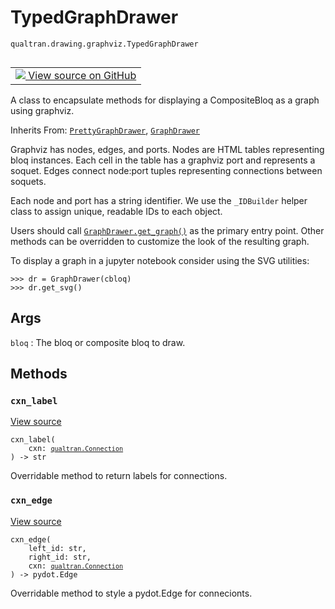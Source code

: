 # TypedGraphDrawer
`qualtran.drawing.graphviz.TypedGraphDrawer`


<table class="tfo-notebook-buttons tfo-api nocontent" align="left">
<td>
  <a target="_blank" href="https://github.com/quantumlib/Qualtran/blob/main/qualtran/drawing/graphviz.py#L406-L432">
    <img src="https://www.tensorflow.org/images/GitHub-Mark-32px.png" />
    View source on GitHub
  </a>
</td>
</table>



A class to encapsulate methods for displaying a CompositeBloq as a graph using graphviz.

Inherits From: [`PrettyGraphDrawer`](../../../qualtran/drawing/PrettyGraphDrawer.md), [`GraphDrawer`](../../../qualtran/drawing/GraphDrawer.md)

<!-- Placeholder for "Used in" -->

Graphviz has nodes, edges, and ports. Nodes are HTML tables representing bloq instances.
Each cell in the table has a graphviz port and represents a soquet. Edges connect
node:port tuples representing connections between soquets.

Each node and port has a string identifier. We use the `_IDBuilder` helper class
to assign unique, readable IDs to each object.

Users should call <a href="../../../qualtran/drawing/GraphDrawer.html#get_graph"><code>GraphDrawer.get_graph()</code></a> as the primary entry point. Other methods
can be overridden to customize the look of the resulting graph.

To display a graph in a jupyter notebook consider using the SVG utilities:

```
>>> dr = GraphDrawer(cbloq)
>>> dr.get_svg()
```

<h2 class="add-link">Args</h2>

`bloq`<a id="bloq"></a>
: The bloq or composite bloq to draw.




## Methods

<h3 id="cxn_label"><code>cxn_label</code></h3>

<a target="_blank" class="external" href="https://github.com/quantumlib/Qualtran/blob/main/qualtran/drawing/graphviz.py#L411-L420">View source</a>

<pre class="devsite-click-to-copy prettyprint lang-py tfo-signature-link">
<code>cxn_label(
    cxn: <a href="../../../qualtran/Connection.html"><code>qualtran.Connection</code></a>
) -> str
</code></pre>

Overridable method to return labels for connections.


<h3 id="cxn_edge"><code>cxn_edge</code></h3>

<a target="_blank" class="external" href="https://github.com/quantumlib/Qualtran/blob/main/qualtran/drawing/graphviz.py#L422-L432">View source</a>

<pre class="devsite-click-to-copy prettyprint lang-py tfo-signature-link">
<code>cxn_edge(
    left_id: str,
    right_id: str,
    cxn: <a href="../../../qualtran/Connection.html"><code>qualtran.Connection</code></a>
) -> pydot.Edge
</code></pre>

Overridable method to style a pydot.Edge for connecionts.




